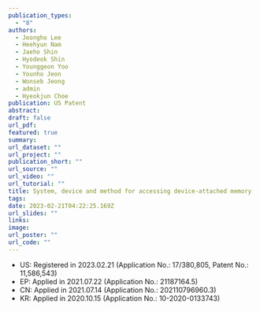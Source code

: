 ```yaml
---
publication_types:
  - "8"
authors:
  - Jeongho Lee
  - Heehyun Nam
  - Jaeho Shin
  - Hyodeok Shin
  - Younggeon Yoo
  - Younho Jeon
  - Wonseb Jeong
  - admin
  - Hyeokjun Choe
publication: US Patent
abstract: 
draft: false
url_pdf: 
featured: true
summary: 
url_dataset: ""
url_project: ""
publication_short: ""
url_source: ""
url_video: ""
url_tutorial: ""
title: System, device and method for accessing device-attached memory
tags:
date: 2023-02-21T04:22:25.169Z
url_slides: ""
links:
image:
url_poster: ""
url_code: ""
---
```

- US: Registered in 2023.02.21 (Application No.: 17/380,805, Patent No.: 11,586,543)
- EP: Applied in 2021.07.22 (Application No.: 21187164.5)
- CN: Applied in 2021.07.14 (Application No.: 202110796960.3)
- KR: Applied in 2020.10.15 (Application No.: 10-2020-0133743)
